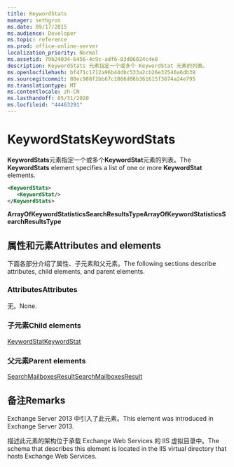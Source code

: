 ```yaml
---
title: KeywordStats
manager: sethgros
ms.date: 09/17/2015
ms.audience: Developer
ms.topic: reference
ms.prod: office-online-server
localization_priority: Normal
ms.assetid: 79b24034-6456-4c9c-adf6-03d06024c4e8
description: KeywordStats 元素指定一个或多个 KeywordStat 元素的列表。
ms.openlocfilehash: bf471c1712a96b44dbc533a2cb26e32546a6db38
ms.sourcegitcommit: 88ec988f2bb67c1866d06b361615f3674a24e795
ms.translationtype: MT
ms.contentlocale: zh-CN
ms.lasthandoff: 05/31/2020
ms.locfileid: "44463291"
---
```

# <a name="keywordstats"></a><span data-ttu-id="34cca-103">KeywordStats</span><span class="sxs-lookup"><span data-stu-id="34cca-103">KeywordStats</span></span>

<span data-ttu-id="34cca-104">**KeywordStats**元素指定一个或多个**KeywordStat**元素的列表。</span><span class="sxs-lookup"><span data-stu-id="34cca-104">The **KeywordStats** element specifies a list of one or more **KeywordStat** elements.</span></span> 
  
```XML
<KeywordStats>
   <KeywordStat/>
</KeywordStats>
```

 <span data-ttu-id="34cca-105">**ArrayOfKeywordStatisticsSearchResultsType**</span><span class="sxs-lookup"><span data-stu-id="34cca-105">**ArrayOfKeywordStatisticsSearchResultsType**</span></span>
## <a name="attributes-and-elements"></a><span data-ttu-id="34cca-106">属性和元素</span><span class="sxs-lookup"><span data-stu-id="34cca-106">Attributes and elements</span></span>

<span data-ttu-id="34cca-107">下面各部分介绍了属性、子元素和父元素。</span><span class="sxs-lookup"><span data-stu-id="34cca-107">The following sections describe attributes, child elements, and parent elements.</span></span>
  
### <a name="attributes"></a><span data-ttu-id="34cca-108">Attributes</span><span class="sxs-lookup"><span data-stu-id="34cca-108">Attributes</span></span>

<span data-ttu-id="34cca-109">无。</span><span class="sxs-lookup"><span data-stu-id="34cca-109">None.</span></span>
  
### <a name="child-elements"></a><span data-ttu-id="34cca-110">子元素</span><span class="sxs-lookup"><span data-stu-id="34cca-110">Child elements</span></span>

[<span data-ttu-id="34cca-111">KeywordStat</span><span class="sxs-lookup"><span data-stu-id="34cca-111">KeywordStat</span></span>](keywordstat.md)
  
### <a name="parent-elements"></a><span data-ttu-id="34cca-112">父元素</span><span class="sxs-lookup"><span data-stu-id="34cca-112">Parent elements</span></span>

[<span data-ttu-id="34cca-113">SearchMailboxesResult</span><span class="sxs-lookup"><span data-stu-id="34cca-113">SearchMailboxesResult</span></span>](searchmailboxesresult.md)
  
## <a name="remarks"></a><span data-ttu-id="34cca-114">备注</span><span class="sxs-lookup"><span data-stu-id="34cca-114">Remarks</span></span>

<span data-ttu-id="34cca-115">Exchange Server 2013 中引入了此元素。</span><span class="sxs-lookup"><span data-stu-id="34cca-115">This element was introduced in Exchange Server 2013.</span></span>
  
<span data-ttu-id="34cca-116">描述此元素的架构位于承载 Exchange Web Services 的 IIS 虚拟目录中。</span><span class="sxs-lookup"><span data-stu-id="34cca-116">The schema that describes this element is located in the IIS virtual directory that hosts Exchange Web Services.</span></span>
  

